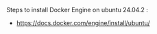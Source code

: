 Steps to install Docker Engine on ubuntu 24.04.2 :

- https://docs.docker.com/engine/install/ubuntu/
